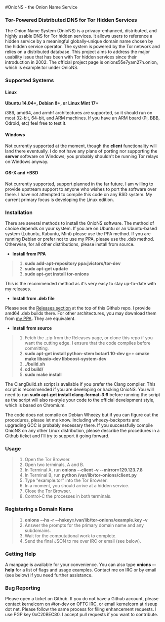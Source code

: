 #OnioNS - the Onion Name Service
### Tor-Powered Distributed DNS for Tor Hidden Services

The Onion Name System (OnioNS) is a privacy-enhanced, distributed, and highly usable DNS for Tor hidden services. It allows users to reference a hidden service by a meaningful globally-unique domain name chosen by the hidden service operator. The system is powered by the Tor network and relies on a distributed database. This project aims to address the major usability issue that has been with Tor hidden services since their introduction in 2002. The official project page is onions55e7yam27n.onion, which is example.tor under OnioNS.

### Supported Systems

#### Linux

**Ubuntu 14.04+, Debian 8+, or Linux Mint 17+**

i386, amd64, and armhf architectures are supported, so it should run on most 32-bit, 64-bit, and ARM machines. If you have an ARM board (Pi, BBB, Odroid, etc) feel free to test it.

#### Windows

Not currently supported at the moment, though the **client** functionality will land there eventually. I do not have any plans of porting nor supporting the **server** software on Windows; you probably shouldn't be running Tor relays on Windows anyway.

#### OS-X and *BSD

Not currently supported, support planned in the far future. I am willing to provide upstream support to anyone who wishes to port the software over there. I have not attempted to compile this code on any BSD system. My current primary focus is developing the Linux edition.

### Installation

There are several methods to install the OnioNS software. The method of choice depends on your system. If you are on Ubuntu or an Ubuntu-based system (Lubuntu, Kubuntu, Mint) please use the PPA method. If you are running Debian or prefer not to use my PPA, please use the .deb method. Otherwise, for all other distributions, please install from source.

* **Install from PPA**

> 1. **sudo add-apt-repository ppa:jvictors/tor-dev**
> 2. **sudo apt-get update**
> 3. **sudo apt-get install tor-onions**

This is the recommended method as it's very easy to stay up-to-date with my releases.

* **Install from .deb file**

Please see the [Releases section](https://github.com/Jesse-V/OnioNS/releases) at the top of this Github repo. I provide amd64 .deb builds there. For other architectures, you may download them from [my PPA](https://launchpad.net/~jvictors/+archive/tor-dev/+packages). They are equivalent.

* **Install from source**

> 1. Fetch the .zip from the Releases page, or clone this repo if you want the cutting edge. I ensure that the code compiles before committing.
> 2. **sudo apt-get install python-stem botan1.10-dev g++ cmake make libasio-dev libboost-system-dev**
> 3. **./build.sh**
> 4. **cd build/**
> 5. **sudo make install**

The ClangBuild.sh script is available if you prefer the Clang compiler. This script is recommended if you are developing or hacking OnioNS. You will need to run **sudo apt-get install clang-format-3.6** before running the script as the script will also re-style your code to the official development style, which is based on Chromium.

The code does not compile on Debian Wheezy but if you can figure out the procedures, please let me know. Including wheezy-backports and upgrading GCC is probably necessary there. If you successfully compile OnioNS on any other Linux distribution, please describe the procedures in a Github ticket and I'll try to support it going forward.

### Usage

> 1. Open the Tor Browser.
> 2. Open two terminals, A and B.
> 3. In Terminal A, run **onions --client -v --mirror=129.123.7.8**
> 4. In Terminal B, run **python /var/lib/tor-onions/client.py**
> 5. Type "example.tor" into the Tor Browser.
> 6. In a moment, you should arrive at a hidden service.
> 7. Close the Tor Browser.
> 8. Control-C the processes in both terminals.

### Registering a Domain Name

> 1. **onions --hs -r --hskey=/var/lib/tor-onions/example.key -v**
> 2. Answer the prompts for the primary domain name and any subdomains.
> 3. Wait for the computational work to complete.
> 4. Send the final JSON to me over IRC or email (see below).

### Getting Help

A manpage is available for your convenience. You can also type **onions --help** for a list of flags and usage examples. Contact me on IRC or by email (see below) if you need further assistance.

### Bug Reporting

Please open a ticket on Github. If you do not have a Github account, please contact kernelcorn on #tor-dev on OFTC IRC, or email kernelcorn at riseup dot net. Please follow the same process for filing enhancement requests. I use PGP key 0xC20BEC80. I accept pull requests if you want to contribute.
